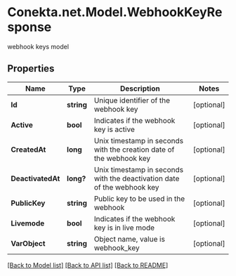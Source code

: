 # Conekta.net.Model.WebhookKeyResponse
webhook keys model

## Properties

Name | Type | Description | Notes
------------ | ------------- | ------------- | -------------
**Id** | **string** | Unique identifier of the webhook key | [optional] 
**Active** | **bool** | Indicates if the webhook key is active | [optional] 
**CreatedAt** | **long** | Unix timestamp in seconds with the creation date of the webhook key | [optional] 
**DeactivatedAt** | **long?** | Unix timestamp in seconds with the deactivation date of the webhook key | [optional] 
**PublicKey** | **string** | Public key to be used in the webhook | [optional] 
**Livemode** | **bool** | Indicates if the webhook key is in live mode | [optional] 
**VarObject** | **string** | Object name, value is webhook_key | [optional] 

[[Back to Model list]](../README.md#documentation-for-models) [[Back to API list]](../README.md#documentation-for-api-endpoints) [[Back to README]](../README.md)

